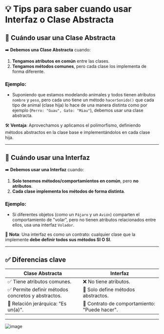 # 💡 Tips para saber cuando usar Interfaz o Clase Abstracta

## 🔶 **Cuándo usar una Clase Abstracta**
➡️ **Debemos una Clase Abstracta** cuando:
1. **Tengamos atributos en común** entre las clases.
2. **Tengamos métodos comunes**, pero cada clase los implementa de forma diferente.

### Ejemplo:
- Suponiendo que estamos modelando animales y todos tienen atributos  `nombre` y  `peso`, pero cada uno tiene un método `hacerSonido()` que cada tipo de animal (clase hija) lo hace de una manera distinta  como por ejemplo (`Perro: "Guau", Gato: "Miau"`), debemos usar una clase abstracta. 

🛠️ **Ventaja**: Aprovechamos y aplicamos el polimorfismo, definiendo métodos abstractos en la clase base e implementándolos en cada clase hija.

---

## 🔷 **Cuándo usar una Interfaz**
➡️ **Debemos usar una Interfaz** cuando:
1. **Solo tenemos métodos/comportamientos en común**, pero **no atributos**.
2. **Cada clase implementa los métodos de forma distinta**.

### Ejemplo:
- Si diferentes objetos (como un `Pájaro` y un `Avión`) comparten el comportamiento de "volar", pero no tienen atributos relacionados entre ellos, usa una interfaz `Volador`.

📜 **Nota**: Una interfaz es como un contrato: cualquier clase que la implemente **debe definir todos sus métodos SI O SI**.

---

## ✅ Diferencias clave

| **Clase Abstracta**         | **Interfaz**                |
|-----------------------------|----------------------------|
| ✅ Tiene atributos comunes. | ❌ No tiene atributos.       |
| ✅ Permite definir métodos concretos y abstractos. | 🚀 Solo define métodos abstractos. |
| 🔗 Relación jerárquica: "Es un(a)".  | 🔗 Contrato de comportamiento: "Puede hacer". |

---

![image](https://github.com/user-attachments/assets/51737c32-3a81-48ee-bb29-905664a40e51)
